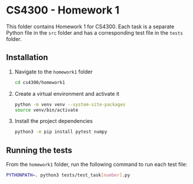 # CS4300 - Homework 1

This folder contains Homework 1 for CS4300.
Each task is a separate Python file in the `src` folder and has a corresponding test file in the `tests` folder.

## Installation

1. Navigate to the `homework1` folder

    ```bash
    cd cs4300/homework1
    ```

2. Create a virtual environment and activate it

    ```bash
    python -m venv venv --system-site-packages
    source venv/bin/activate
    ```

3. Install the project dependencies

    ```bash
    python3 -m pip install pytest numpy
    ```

## Running the tests

From the `homework1` folder, run the following command to run each test file:

```bash
PYTHONPATH=. python3 tests/test_task[number].py
```